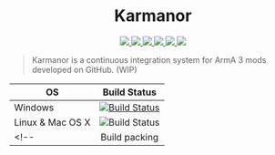 <p align="center">
    <h1 align="center">Karmanor</h1>
</p>

<p align="center">
    <a href="https://dev.azure.com/ArmaAchilles/Achilles/_build/latest?definitionId=2">
        <img src="https://img.shields.io/azure-devops/tests/ArmaAchilles/Achilles/2.svg?compact_message&label=Windows&logo=azuredevops&style=flat-square">
    </a>
    <a href="https://travis-ci.com/ArmaAchilles/Karmanor">
        <img src="https://img.shields.io/travis/com/ArmaAchilles/Karmanor.svg?label=Mac%20%26%20Linux&logo=travis-ci&logoColor=white&style=flat-square&compact_message">
    </a>
    <a href="https://codecov.io/gh/ArmaAchilles/Karmanor">
        <img src="https://img.shields.io/codecov/c/github/ArmaAchilles/Karmanor.svg?label=Coverage&logo=codecov&style=flat-square" />
    </a>
    <a href="https://discord.gg/pBhyTeN">
        <img src="https://img.shields.io/discord/364823341506363392.svg?label=Discord&logo=discord&logoColor=white&style=flat-square&colorB=7683D5">
    </a>
    <a href="https://github.com/ArmaAchilles/Karmanor/issues">
        <img src="https://img.shields.io/github/issues/ArmaAchilles/Karmanor.svg?label=Issues&logo=github&style=flat-square">
    </a>
    <a href="https://github.com/ArmaAchilles/Karmanor/blob/electron-rewrite/LICENSE">
        <img src="https://img.shields.io/github/license/ArmaAchilles/Karmanor.svg?label=License&logo=github&style=flat-square">
    </a>
</p>

> Karmanor is a continuous integration system for ArmA 3 mods developed on GitHub. (WIP)

| OS            | Build Status      |
| ------------- |:-----------------:|
| Windows       | [![Build Status](https://dev.azure.com/ArmaAchilles/Achilles/_apis/build/status/ArmaAchilles.Karmanor?&jobName=Test)](https://dev.azure.com/ArmaAchilles/Achilles/_build/latest?definitionId=2)|
| Linux & Mac OS X        | ![Build Status](https://img.shields.io/travis/com/ArmaAchilles/Karmanor.svg?label=Travis%20CI&logo=travis-ci&logoColor=white)     |
<!-- | Build packing | [![Build Status](https://dev.azure.com/ArmaAchilles/Achilles/_apis/build/status/ArmaAchilles.Karmanor?jobName=Build)](https://dev.azure.com/ArmaAchilles/Achilles/_build/latest?definitionId=2) | -->
